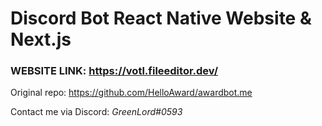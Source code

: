 # Discord Bot React Native Website & Next.js

### WEBSITE LINK: https://votl.fileeditor.dev/

Original repo: https://github.com/HelloAward/awardbot.me  

Contact me via Discord: *GreenLord#0593*
